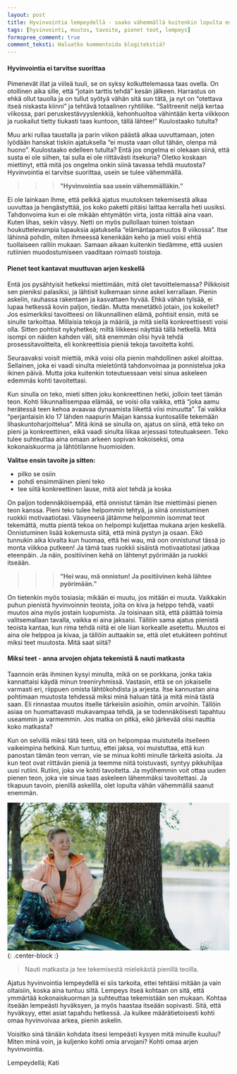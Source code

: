 ```yaml
---
layout: post
title: Hyvinvointia lempeydellä - saako vähemmällä kuitenkin lopulta enemmän?
tags: [hyvinvointi, muutos, tavoite, pienet teot, lempeys]
formspree_comment: true
comment_teksti: Haluatko kommentoida blogitekstiä?
---
```


#### Hyvinvointia ei tarvitse suorittaa



Pimenevät illat ja viileä tuuli, se on syksy kolkuttelemassa taas ovella. On otollinen aika sille, että “jotain tarttis tehdä” kesän jälkeen. Harrastus on ehkä ollut tauolla ja on tullut syötyä vähän sitä sun tätä, ja nyt on “otettava itseä niskasta kiinni” ja tehtävä totaalinen ryhtiliike. “Salitreenit neljä kertaa viikossa, pari peruskestävyyslenkkiä, kehonhuoltoa vähintään kerta viikkoon ja ruokailut tietty tiukasti taas kuntoon, tällä lähtee!” Kuulostaako tutulta?

Muu arki rullaa taustalla ja parin viikon päästä alkaa uuvuttamaan, joten lyödään hanskat tiskiin ajatuksella “ei musta vaan ollut tähän, olenpa mä huono”. Kuulostaako edelleen tutulta? Entä jos ongelma ei olekaan siinä, että susta ei ole siihen, tai sulla ei ole riittävästi itsekuria? Oletko koskaan miettinyt, että mitä jos ongelma onkin siinä tavassa tehdä muutosta? Hyvinvointia ei tarvitse suorittaa, usein se tulee vähemmällä.


>>>**"Hyvinvointia saa usein vähemmälläkin."**


Ei ole lainkaan ihme, että pelkkä ajatus muutoksen tekemisestä alkaa uuvuttaa ja hengästyttää, jos koko paketti pitäisi laittaa kerralla heti uusiksi. Tahdonvoima kun ei ole mikään ehtymätön virta, josta riittää aina vaan. Kuten lihas, sekin väsyy. Netti on myös pullollaan toinen toistaan houkuttelevampia lupauksia ajatuksella “elämäntapamuutos 8 viikossa”. Itse lähinnä pohdin, miten ihmeessä kenenkään keho ja mieli voisi ehtiä tuollaiseen ralliin mukaan. Samaan aikaan kuitenkin tiedämme, että uusien rutiinien muodostumiseen vaaditaan roimasti toistoja.


#### Pienet teot kantavat muuttuvan arjen keskellä

Entä jos pysähtyisit hetkeksi miettimään, mitä olet tavoittelemassa? Pilkkoisit sen pieniksi palasiksi, ja lähtisit kulkemaan sinne askel kerrallaan. Pienin askelin, rauhassa rakentaen ja kasvattaen hyvää. Ehkä vähän tylsää, ei lupaa hetkessä kovin paljon, tiedän. Mutta menetätkö jotain, jos kokeilet? Jos esimerkiksi tavoitteesi on liikunnallinen elämä, pohtisit ensin, mitä se sinulle tarkoittaa. Millaisia tekoja ja määriä, ja mitä siellä konkreettisesti voisi olla. Sitten pohtisit nykyhetkeä; miltä liikkeesi näyttää tällä hetkellä. Mitä isompi on näiden kahden väli, sitä enemmän olisi hyvä tehdä prosessitavoitteita, eli konkreettisia pieniä tekoja tavoitetta kohti.

Seuraavaksi voisit miettiä, mikä voisi olla pienin mahdollinen askel aloittaa. Sellainen, joka ei vaadi sinulta mieletöntä tahdonvoimaa ja ponnistelua joka ikinen päivä. Mutta joka kuitenkin toteutuessaan veisi sinua askeleen edemmäs kohti tavoitettasi.

Kun sinulla on teko, mieti sitten joku konkreettinen hetki, jolloin teet tämän teon. Kohti liikunnallisempaa elämää, se voisi olla vaikka, että “joka aamu herätessä teen kehoa avaavaa dynaamista liikettä viisi minuutta”. Tai vaikka “perjantaisin klo 17 lähden naapurin Maijan kanssa kuntosalille tekemään lihaskuntoharjoittelua”. Mitä ikinä se sinulla on, ajatus on siinä, että teko on pieni ja konkreettinen, eikä vaadi sinulta liikaa arjessasi toteutuakseen. Teko tulee suhteuttaa aina omaan arkeen sopivan kokoiseksi, oma kokonaiskuorma ja lähtötilanne huomioiden.

**Valitse ensin tavoite ja sitten:**
* pilko se osiin
* pohdi ensimmäinen pieni teko
* tee siitä konkreettinen lause, mitä aiot tehdä ja koska

On paljon todennäköisempää, että onnistut tämän itse miettimäsi pienen teon kanssa. Pieni teko tulee helpommin tehtyä, ja siinä onnistuminen ruokkii motivaatiotasi. Väsyneenä jätämme helpommin isommat teot tekemättä, mutta pientä tekoa on helpompi kuljettaa mukana arjen keskellä. Onnistuminen lisää kokemusta siitä, että minä pystyn ja osaan. Eikö tunnukin aika kivalta kun huomaa, että hei wau, mä oon onnistunut tässä jo monta viikkoa putkeen! Ja tämä taas ruokkii sisäistä motivaatiotasi jatkaa eteenpäin. Ja näin, positiivinen kehä on lähtenyt pyörimään ja ruokkii itseään.

>>>**"Hei wau, mä onnistun! Ja positiivinen kehä lähtee pyörimään."**

On tietenkin myös tosiasia; mikään ei muutu, jos mitään ei muuta. Vaikkakin puhun pienistä hyvinvoinnin teoista, joita on kiva ja helppo tehdä, vaatii muutos aina myös jostain luopumista. Ja toisinaan sitä, että päättää toimia valitsemallaan tavalla, vaikka ei aina jaksaisi. Tällöin sama ajatus pienistä teoista kantaa, kun rima tehdä niitä ei ole liian korkealle asetettu. Muutos ei aina ole helppoa ja kivaa, ja tällöin auttaakin se, että olet etukäteen pohtinut miksi teet muutosta. Mitä saat siitä?

#### Miksi teet - anna arvojen ohjata tekemistä & nauti matkasta

Taannoin eräs ihminen kysyi minulta, mikä on se porkkana, jonka takia kannattaisi käydä minun treeniryhmissä. Vastasin, että se on jokaiselle varmasti eri, riippuen omista lähtökohdista ja arjesta. Itse kannustan aina pohtimaan muutosta tehdessä miksi minä haluan tätä ja mitä minä tästä saan. Eli rinnastaa muutos itselle tärkeisiin asioihin, omiin arvoihin. Tällöin asiaa on huomattavasti mukavampaa tehdä, ja se todennäköisesti tapahtuu useammin ja varmemmin. Jos matka on pitkä, eikö järkevää olisi nauttia koko matkasta?

Kun on selvillä miksi tätä teen, sitä on helpompaa muistutella itselleen vaikeimpina hetkinä. Kun tuntuu, ettei jaksa, voi muistuttaa, että kun panostan tämän teon verran, vie se minua kohti minulle tärkeitä asioita. Ja kun teot ovat riittävän pieniä ja teemme niitä toistuvasti, syntyy pikkuhiljaa uusi rutiini. Rutiini, joka vie kohti tavoitetta. Ja myöhemmin voit ottaa uuden pienen teon, joka vie sinua taas askeleen lähemmäksi tavoitettasi. Ja tikapuun tavoin, pienillä askelilla, olet lopulta vähän vähemmällä saanut enemmän.

![Hyvinvointia lempeydellä](/img/blogi_1_hyvinvointia_lempeydella.jpg "Hyvinvointia lempeydellä"){: .center-block :}
> Nauti matkasta ja tee tekemisestä mielekästä pienillä teoilla.

Ajatus hyvinvointia lempeydellä ei siis tarkoita, ettei tehtäisi mitään ja vain oltaisiin, koska aina tuntuu siltä. Lempeys itseä kohtaan on sitä, että ymmärtää kokonaiskuorman ja suhteuttaa tekemistään sen mukaan. Kohtaa itseään lempeästi hyväksyen, ja myös haastaa itseään sopivasti. Sitä, että hyväksyy, ettei asiat tapahdu hetkessä. Ja kulkee määrätietoisesti kohti omaa hyvinvoivaa arkea, pienin askelin.

Voisitko sinä tänään kohdata itsesi lempeästi kysyen mitä minulle kuuluu? Miten minä voin, ja kuljenko kohti omia arvojani? Kohti omaa arjen hyvinvointia.

Lempeydellä; Kati
